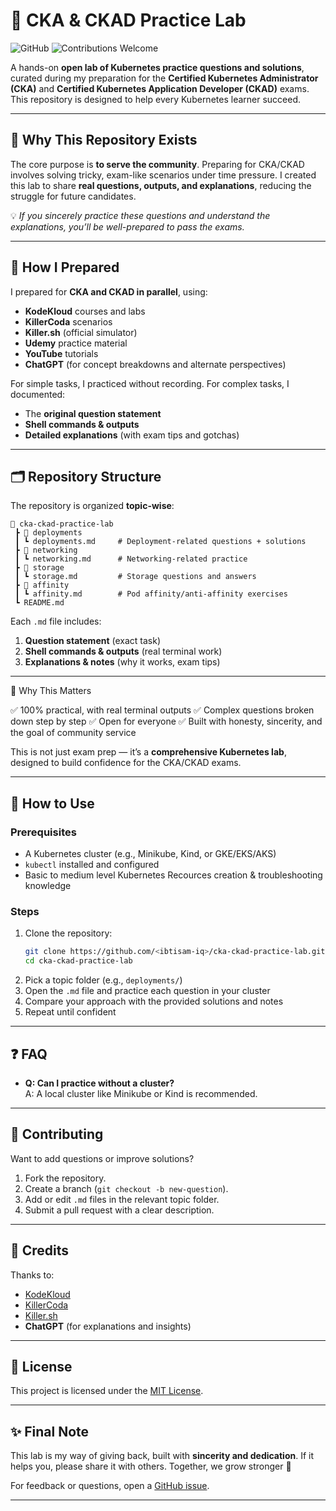 # 📘 CKA & CKAD Practice Lab

![GitHub](https://img.shields.io/github/license/<ibtisam-iq>/cka-ckad-practice-lab)
![Contributions Welcome](https://img.shields.io/badge/contributions-welcome-brightgreen)

A hands-on **open lab of Kubernetes practice questions and solutions**, curated during my preparation for the **Certified Kubernetes Administrator (CKA)** and **Certified Kubernetes Application Developer (CKAD)** exams. This repository is designed to help every Kubernetes learner succeed.

---

## 🎯 Why This Repository Exists

The core purpose is **to serve the community**. Preparing for CKA/CKAD involves solving tricky, exam-like scenarios under time pressure. I created this lab to share **real questions, outputs, and explanations**, reducing the struggle for future candidates.

💡 *If you sincerely practice these questions and understand the explanations, you’ll be well-prepared to pass the exams.*

---

## 🔑 How I Prepared

I prepared for **CKA and CKAD in parallel**, using:

* **KodeKloud** courses and labs
* **KillerCoda** scenarios
* **Killer.sh** (official simulator)
* **Udemy** practice material
* **YouTube** tutorials
* **ChatGPT** (for concept breakdowns and alternate perspectives)

For simple tasks, I practiced without recording. For complex tasks, I documented:

* The **original question statement**
* **Shell commands & outputs**
* **Detailed explanations** (with exam tips and gotchas)

---

## 🗂 Repository Structure

The repository is organized **topic-wise**:

```
📂 cka-ckad-practice-lab
 ┣ 📂 deployments
 ┃ ┗ deployments.md     # Deployment-related questions + solutions
 ┣ 📂 networking
 ┃ ┗ networking.md      # Networking-related practice
 ┣ 📂 storage
 ┃ ┗ storage.md         # Storage questions and answers
 ┣ 📂 affinity
 ┃ ┗ affinity.md        # Pod affinity/anti-affinity exercises
 ┗ README.md
```

Each `.md` file includes:

1. **Question statement** (exact task)
2. **Shell commands & outputs** (real terminal work)
3. **Explanations & notes** (why it works, exam tips)

---

🌟 Why This Matters

✅ 100% practical, with real terminal outputs
✅ Complex questions broken down step by step
✅ Open for everyone
✅ Built with honesty, sincerity, and the goal of community service

This is not just exam prep — it’s a **comprehensive Kubernetes lab**, designed to build confidence for the CKA/CKAD exams.

---

## 🚀 How to Use

### Prerequisites
- A Kubernetes cluster (e.g., Minikube, Kind, or GKE/EKS/AKS)
- `kubectl` installed and configured
- Basic to medium level Kubernetes Recources creation & troubleshooting knowledge

### Steps
1. Clone the repository:
   ```bash
   git clone https://github.com/<ibtisam-iq>/cka-ckad-practice-lab.git
   cd cka-ckad-practice-lab
   ```
2. Pick a topic folder (e.g., `deployments/`)
3. Open the `.md` file and practice each question in your cluster
4. Compare your approach with the provided solutions and notes
5. Repeat until confident

---

## ❓ FAQ
- **Q: Can I practice without a cluster?**  
  A: A local cluster like Minikube or Kind is recommended.

---

## 🤝 Contributing
Want to add questions or improve solutions?
1. Fork the repository.
2. Create a branch (`git checkout -b new-question`).
3. Add or edit `.md` files in the relevant topic folder.
4. Submit a pull request with a clear description.

---

## 🙏 Credits
Thanks to:

* [KodeKloud](https://kodekloud.com)
* [KillerCoda](https://killercoda.com/)
* [Killer.sh](https://killer.sh)
* **ChatGPT** (for explanations and insights)

---

## 📜 License
This project is licensed under the [MIT License](LICENSE).

---

## ✨ Final Note
This lab is my way of giving back, built with **sincerity and dedication**. If it helps you, please share it with others. Together, we grow stronger 🚀

For feedback or questions, open a [GitHub issue](https://github.com/<ibtisam-iq>/cka-ckad-practice-lab/issues).

---
